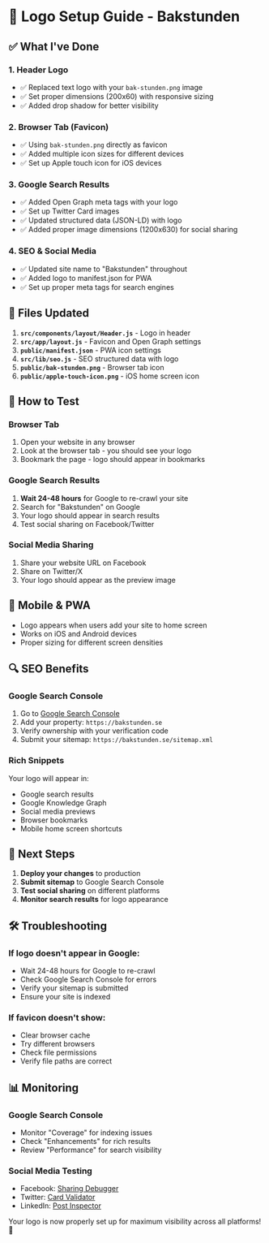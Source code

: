 # 🎨 Logo Setup Guide - Bakstunden

## ✅ What I've Done

### 1. **Header Logo**
- ✅ Replaced text logo with your `bak-stunden.png` image
- ✅ Set proper dimensions (200x60) with responsive sizing
- ✅ Added drop shadow for better visibility

### 2. **Browser Tab (Favicon)**
- ✅ Using `bak-stunden.png` directly as favicon
- ✅ Added multiple icon sizes for different devices
- ✅ Set up Apple touch icon for iOS devices

### 3. **Google Search Results**
- ✅ Added Open Graph meta tags with your logo
- ✅ Set up Twitter Card images
- ✅ Updated structured data (JSON-LD) with logo
- ✅ Added proper image dimensions (1200x630) for social sharing

### 4. **SEO & Social Media**
- ✅ Updated site name to "Bakstunden" throughout
- ✅ Added logo to manifest.json for PWA
- ✅ Set up proper meta tags for search engines

## 🔧 Files Updated

1. **`src/components/layout/Header.js`** - Logo in header
2. **`src/app/layout.js`** - Favicon and Open Graph settings
3. **`public/manifest.json`** - PWA icon settings
4. **`src/lib/seo.js`** - SEO structured data with logo
5. **`public/bak-stunden.png`** - Browser tab icon
6. **`public/apple-touch-icon.png`** - iOS home screen icon

## 🚀 How to Test

### Browser Tab
1. Open your website in any browser
2. Look at the browser tab - you should see your logo
3. Bookmark the page - logo should appear in bookmarks

### Google Search Results
1. **Wait 24-48 hours** for Google to re-crawl your site
2. Search for "Bakstunden" on Google
3. Your logo should appear in search results
4. Test social sharing on Facebook/Twitter

### Social Media Sharing
1. Share your website URL on Facebook
2. Share on Twitter/X
3. Your logo should appear as the preview image

## 📱 Mobile & PWA
- Logo appears when users add your site to home screen
- Works on iOS and Android devices
- Proper sizing for different screen densities

## 🔍 SEO Benefits

### Google Search Console
1. Go to [Google Search Console](https://search.google.com/search-console)
2. Add your property: `https://bakstunden.se`
3. Verify ownership with your verification code
4. Submit your sitemap: `https://bakstunden.se/sitemap.xml`

### Rich Snippets
Your logo will appear in:
- Google search results
- Google Knowledge Graph
- Social media previews
- Browser bookmarks
- Mobile home screen shortcuts

## 🎯 Next Steps

1. **Deploy your changes** to production
2. **Submit sitemap** to Google Search Console
3. **Test social sharing** on different platforms
4. **Monitor search results** for logo appearance

## 🛠️ Troubleshooting

### If logo doesn't appear in Google:
- Wait 24-48 hours for Google to re-crawl
- Check Google Search Console for errors
- Verify your sitemap is submitted
- Ensure your site is indexed

### If favicon doesn't show:
- Clear browser cache
- Try different browsers
- Check file permissions
- Verify file paths are correct

## 📊 Monitoring

### Google Search Console
- Monitor "Coverage" for indexing issues
- Check "Enhancements" for rich results
- Review "Performance" for search visibility

### Social Media Testing
- Facebook: [Sharing Debugger](https://developers.facebook.com/tools/debug/)
- Twitter: [Card Validator](https://cards-dev.twitter.com/validator)
- LinkedIn: [Post Inspector](https://www.linkedin.com/post-inspector/)

Your logo is now properly set up for maximum visibility across all platforms! 🎉
